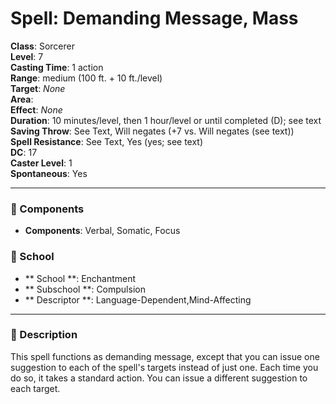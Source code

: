 
# Spell: Demanding Message, Mass
**Class**: Sorcerer  
**Level**: 7  
**Casting Time**: 1 action  
**Range**: medium (100 ft. + 10 ft./level)  
**Target**: _None_  
**Area**:   
**Effect**: _None_  
**Duration**: 10 minutes/level, then 1 hour/level or until completed (D); see text  
**Saving Throw**: See Text, Will negates (+7 vs. Will negates (see text))  
**Spell Resistance**: See Text, Yes (yes; see text)  
**DC**: 17  
**Caster Level**: 1  
**Spontaneous**: Yes

---

### 🔮 Components
- **Components**: Verbal, Somatic, Focus

### 🏫 School
- ** School **: Enchantment
- ** Subschool **: Compulsion
- ** Descriptor **: Language-Dependent,Mind-Affecting
---

### 📜 Description
This spell functions as demanding message, except that you can issue one suggestion to each of the spell's targets instead of just one. Each time you do so, it takes a standard action. You can issue a different suggestion to each target.
